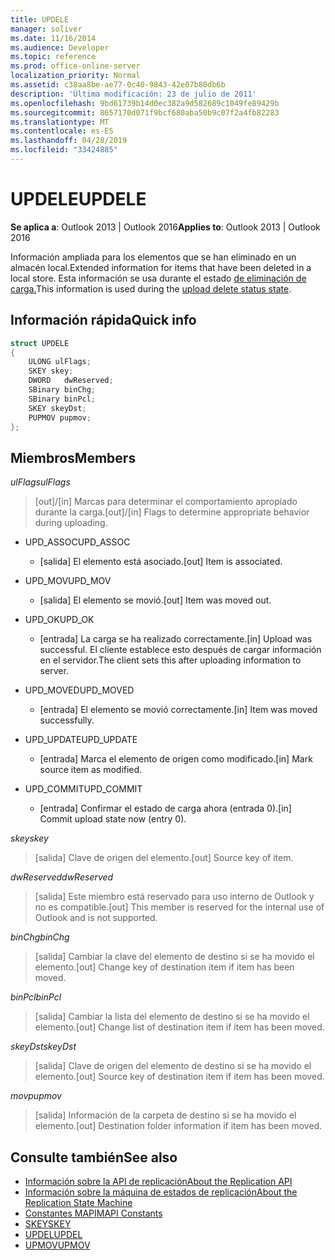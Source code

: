 ```yaml
---
title: UPDELE
manager: soliver
ms.date: 11/16/2014
ms.audience: Developer
ms.topic: reference
ms.prod: office-online-server
localization_priority: Normal
ms.assetid: c38aa8be-ae77-0c40-9843-42e07b80db6b
description: 'Última modificación: 23 de julio de 2011'
ms.openlocfilehash: 9bd61739b14d0ec382a9d582689c1049fe89429b
ms.sourcegitcommit: 8657170d071f9bcf680aba50b9c07f2a4fb82283
ms.translationtype: MT
ms.contentlocale: es-ES
ms.lasthandoff: 04/28/2019
ms.locfileid: "33424885"
---
```

# <a name="updele"></a><span data-ttu-id="79ff1-103">UPDELE</span><span class="sxs-lookup"><span data-stu-id="79ff1-103">UPDELE</span></span>

<span data-ttu-id="79ff1-104">**Se aplica a**: Outlook 2013 | Outlook 2016</span><span class="sxs-lookup"><span data-stu-id="79ff1-104">**Applies to**: Outlook 2013 | Outlook 2016</span></span> 
  
<span data-ttu-id="79ff1-105">Información ampliada para los elementos que se han eliminado en un almacén local.</span><span class="sxs-lookup"><span data-stu-id="79ff1-105">Extended information for items that have been deleted in a local store.</span></span> <span data-ttu-id="79ff1-106">Esta información se usa durante el estado [de eliminación de carga.](upload-delete-status-state.md)</span><span class="sxs-lookup"><span data-stu-id="79ff1-106">This information is used during the [upload delete status state](upload-delete-status-state.md).</span></span>
  
## <a name="quick-info"></a><span data-ttu-id="79ff1-107">Información rápida</span><span class="sxs-lookup"><span data-stu-id="79ff1-107">Quick info</span></span>

```cpp
struct UPDELE 
{ 
    ULONG ulFlags; 
    SKEY skey; 
    DWORD   dwReserved; 
    SBinary binChg; 
    SBinary binPcl; 
    SKEY skeyDst; 
    PUPMOV pupmov; 
};
```

## <a name="members"></a><span data-ttu-id="79ff1-108">Miembros</span><span class="sxs-lookup"><span data-stu-id="79ff1-108">Members</span></span>

<span data-ttu-id="79ff1-109">_ulFlags_</span><span class="sxs-lookup"><span data-stu-id="79ff1-109">_ulFlags_</span></span>
  
> <span data-ttu-id="79ff1-110">[out]/[in] Marcas para determinar el comportamiento apropiado durante la carga.</span><span class="sxs-lookup"><span data-stu-id="79ff1-110">[out]/[in] Flags to determine appropriate behavior during uploading.</span></span>
    
  - <span data-ttu-id="79ff1-111">UPD_ASSOC</span><span class="sxs-lookup"><span data-stu-id="79ff1-111">UPD_ASSOC</span></span>
    
    - <span data-ttu-id="79ff1-112">[salida] El elemento está asociado.</span><span class="sxs-lookup"><span data-stu-id="79ff1-112">[out] Item is associated.</span></span>
    
  - <span data-ttu-id="79ff1-113">UPD_MOV</span><span class="sxs-lookup"><span data-stu-id="79ff1-113">UPD_MOV</span></span>
    
    - <span data-ttu-id="79ff1-114">[salida] El elemento se movió.</span><span class="sxs-lookup"><span data-stu-id="79ff1-114">[out] Item was moved out.</span></span>
    
  - <span data-ttu-id="79ff1-115">UPD_OK</span><span class="sxs-lookup"><span data-stu-id="79ff1-115">UPD_OK</span></span> 
    
    - <span data-ttu-id="79ff1-116">[entrada] La carga se ha realizado correctamente.</span><span class="sxs-lookup"><span data-stu-id="79ff1-116">[in] Upload was successful.</span></span> <span data-ttu-id="79ff1-117">El cliente establece esto después de cargar información en el servidor.</span><span class="sxs-lookup"><span data-stu-id="79ff1-117">The client sets this after uploading information to server.</span></span>
    
  - <span data-ttu-id="79ff1-118">UPD_MOVED</span><span class="sxs-lookup"><span data-stu-id="79ff1-118">UPD_MOVED</span></span>
    
    - <span data-ttu-id="79ff1-119">[entrada] El elemento se movió correctamente.</span><span class="sxs-lookup"><span data-stu-id="79ff1-119">[in] Item was moved successfully.</span></span>
    
  - <span data-ttu-id="79ff1-120">UPD_UPDATE</span><span class="sxs-lookup"><span data-stu-id="79ff1-120">UPD_UPDATE</span></span>
    
    - <span data-ttu-id="79ff1-121">[entrada] Marca el elemento de origen como modificado.</span><span class="sxs-lookup"><span data-stu-id="79ff1-121">[in] Mark source item as modified.</span></span>
    
  - <span data-ttu-id="79ff1-122">UPD_COMMIT</span><span class="sxs-lookup"><span data-stu-id="79ff1-122">UPD_COMMIT</span></span>
    
    - <span data-ttu-id="79ff1-123">[entrada] Confirmar el estado de carga ahora (entrada 0).</span><span class="sxs-lookup"><span data-stu-id="79ff1-123">[in] Commit upload state now (entry 0).</span></span>
    
<span data-ttu-id="79ff1-124">_skey_</span><span class="sxs-lookup"><span data-stu-id="79ff1-124">_skey_</span></span>
  
> <span data-ttu-id="79ff1-125">[salida] Clave de origen del elemento.</span><span class="sxs-lookup"><span data-stu-id="79ff1-125">[out] Source key of item.</span></span>
    
<span data-ttu-id="79ff1-126">_dwReserved_</span><span class="sxs-lookup"><span data-stu-id="79ff1-126">_dwReserved_</span></span>
  
> <span data-ttu-id="79ff1-127">[salida] Este miembro está reservado para uso interno de Outlook y no es compatible.</span><span class="sxs-lookup"><span data-stu-id="79ff1-127">[out] This member is reserved for the internal use of Outlook and is not supported.</span></span>
    
<span data-ttu-id="79ff1-128">_binChg_</span><span class="sxs-lookup"><span data-stu-id="79ff1-128">_binChg_</span></span>
  
> <span data-ttu-id="79ff1-129">[salida] Cambiar la clave del elemento de destino si se ha movido el elemento.</span><span class="sxs-lookup"><span data-stu-id="79ff1-129">[out] Change key of destination item if item has been moved.</span></span>
    
<span data-ttu-id="79ff1-130">_binPcl_</span><span class="sxs-lookup"><span data-stu-id="79ff1-130">_binPcl_</span></span>
  
> <span data-ttu-id="79ff1-131">[salida] Cambiar la lista del elemento de destino si se ha movido el elemento.</span><span class="sxs-lookup"><span data-stu-id="79ff1-131">[out] Change list of destination item if item has been moved.</span></span>
    
<span data-ttu-id="79ff1-132">_skeyDst_</span><span class="sxs-lookup"><span data-stu-id="79ff1-132">_skeyDst_</span></span>
  
> <span data-ttu-id="79ff1-133">[salida] Clave de origen del elemento de destino si se ha movido el elemento.</span><span class="sxs-lookup"><span data-stu-id="79ff1-133">[out] Source key of destination item if item has been moved.</span></span>
    
<span data-ttu-id="79ff1-134">_mov_</span><span class="sxs-lookup"><span data-stu-id="79ff1-134">_pupmov_</span></span>
  
> <span data-ttu-id="79ff1-135">[salida] Información de la carpeta de destino si se ha movido el elemento.</span><span class="sxs-lookup"><span data-stu-id="79ff1-135">[out] Destination folder information if item has been moved.</span></span>
    
## <a name="see-also"></a><span data-ttu-id="79ff1-136">Consulte también</span><span class="sxs-lookup"><span data-stu-id="79ff1-136">See also</span></span>

- [<span data-ttu-id="79ff1-137">Información sobre la API de replicación</span><span class="sxs-lookup"><span data-stu-id="79ff1-137">About the Replication API</span></span>](about-the-replication-api.md) 
- [<span data-ttu-id="79ff1-138">Información sobre la máquina de estados de replicación</span><span class="sxs-lookup"><span data-stu-id="79ff1-138">About the Replication State Machine</span></span>](about-the-replication-state-machine.md)
- [<span data-ttu-id="79ff1-139">Constantes MAPI</span><span class="sxs-lookup"><span data-stu-id="79ff1-139">MAPI Constants</span></span>](mapi-constants.md)
- [<span data-ttu-id="79ff1-140">SKEY</span><span class="sxs-lookup"><span data-stu-id="79ff1-140">SKEY</span></span>](skey.md)
- [<span data-ttu-id="79ff1-141">UPDEL</span><span class="sxs-lookup"><span data-stu-id="79ff1-141">UPDEL</span></span>](updel.md)
- [<span data-ttu-id="79ff1-142">UPMOV</span><span class="sxs-lookup"><span data-stu-id="79ff1-142">UPMOV</span></span>](upmov.md)

